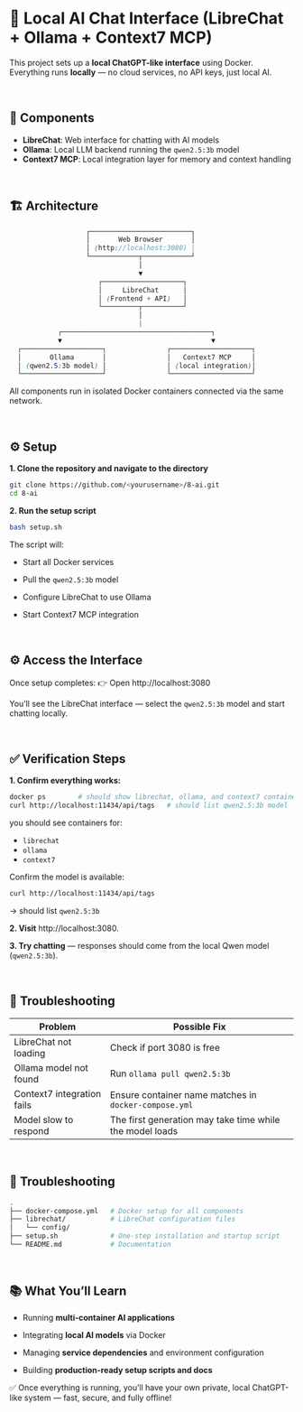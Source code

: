 # 🤖 Local AI Chat Interface (LibreChat + Ollama + Context7 MCP)

This project sets up a **local ChatGPT-like interface** using Docker. Everything runs **locally** — no cloud services, no API keys, just local AI.

&nbsp;

## 🧩 Components

- **LibreChat**: Web interface for chatting with AI models  
- **Ollama**: Local LLM backend running the `qwen2.5:3b` model  
- **Context7 MCP**: Local integration layer for memory and context handling

&nbsp;

## 🏗️ Architecture

```scss
                   ┌─────────────────────────┐
                   │       Web Browser       │
                   │ (http://localhost:3080) |
                   └────────────┬────────────┘
                                │
                                ▼
                      ┌────────────────────┐
                      │     LibreChat      │
                      │ (Frontend + API)   │
                      └─────────┬──────────┘
                                │
                                |
            ┌─────────────────────────────────────┐
            ▼                                     ▼
  ┌────────────────────┐               ┌────────────────────┐
  │       Ollama       │               │   Context7 MCP     │
  │ (qwen2.5:3b model) │               │ (local integration)│
  └────────────────────┘               └────────────────────┘
```


All components run in isolated Docker containers connected via the same network.

&nbsp;

## ⚙️ Setup

**1. Clone the repository and navigate to the directory**
```bash
git clone https://github.com/<yourusername>/8-ai.git
cd 8-ai
```

**2. Run the setup script**
```bash
bash setup.sh
```
The script will:

- Start all Docker services

- Pull the ```qwen2.5:3b``` model

- Configure LibreChat to use Ollama

- Start Context7 MCP integration

&nbsp;

## ⚙️ Access the Interface

Once setup completes:
👉 Open http://localhost:3080

You’ll see the LibreChat interface — select the `qwen2.5:3b` model and start chatting locally.

&nbsp;

## ✅ Verification Steps

**1. Confirm everything works:**

```bash
docker ps        # should show librechat, ollama, and context7 containers
curl http://localhost:11434/api/tags   # should list qwen2.5:3b model
```
you should see containers for:

- `librechat`
- `ollama`
- `context7`

Confirm the model is available:

```bash
curl http://localhost:11434/api/tags
```

→ should list `qwen2.5:3b`

**2. Visit** http://localhost:3080.

**3. Try chatting** — responses should come from the local Qwen model (`qwen2.5:3b`).

&nbsp;

## 🧩 Troubleshooting

| Problem                    | Possible Fix                                             |
| -------------------------- | -------------------------------------------------------- |
| LibreChat not loading      | Check if port 3080 is free                               |
| Ollama model not found     | Run `ollama pull qwen2.5:3b`                             |
| Context7 integration fails | Ensure container name matches in `docker-compose.yml`    |
| Model slow to respond      | The first generation may take time while the model loads |

&nbsp;

## 🧩 Troubleshooting

```bash
.
├── docker-compose.yml   # Docker setup for all components
├── librechat/           # LibreChat configuration files
│   └── config/
├── setup.sh             # One-step installation and startup script
└── README.md            # Documentation
```

&nbsp;

## 📚 What You’ll Learn

- Running **multi-container AI applications**

- Integrating **local AI models** via Docker

- Managing **service dependencies** and environment configuration

- Building **production-ready setup scripts and docs**

✅ Once everything is running, you’ll have your own private, local ChatGPT-like system — fast, secure, and fully offline!
